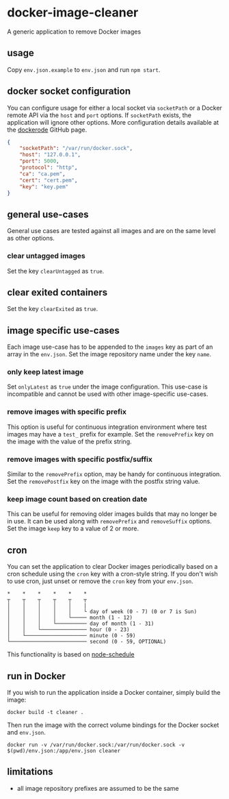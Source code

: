 # docker-image-cleaner
A generic application to remove Docker images

## usage
Copy `env.json.example` to `env.json` and run `npm start`.

## docker socket configuration
You can configure usage for either a local socket via `socketPath` or a Docker
remote API via the `host` and `port` options. If `socketPath` exists, the
application will ignore other options. More configuration details available at
the [dockerode](https://github.com/apocas/dockerode) GitHub page.
```JSON
{
    "socketPath": "/var/run/docker.sock",
    "host": "127.0.0.1",
    "port": 5000,
    "protocol": "http",
    "ca": "ca.pem",
    "cert": "cert.pem",
    "key": "key.pem"
}
```

## general use-cases
General use cases are tested against all images and are on the same level as
other options.

### clear untagged images
Set the key `clearUntagged` as `true`.

## clear exited containers
Set the key `clearExited` as `true`.

## image specific use-cases
Each image use-case has to be appended to the `images` key as part of an array
in the `env.json`. Set the image repository name under the key `name`.

### only keep latest image
Set `onlyLatest` as `true` under the image configuration. This use-case is
incompatible and cannot be used with other image-specific use-cases.

### remove images with specific prefix
This option is useful for continuous integration environment where test images
may have a `test_` prefix for example. Set the `removePrefix` key on the image
with the value of the prefix string.

### remove images with specific postfix/suffix
Similar to the `removePrefix` option, may be handy for continuous integration.
Set the `removePostfix` key on the image with the postfix string value.

### keep image count based on creation date
This can be useful for removing older images builds that may no longer be in
use. It can be used along with `removePrefix` and `removeSuffix` options. Set
the image `keep` key to a value of 2 or more.

## cron
You can set the application to clear Docker images periodically based on a cron
schedule using the `cron` key with a cron-style string. If you don't wish to
use cron, just unset or remove the `cron` key from your `env.json`.
```
*    *    *    *    *    *
┬    ┬    ┬    ┬    ┬    ┬
│    │    │    │    │    |
│    │    │    │    │    └ day of week (0 - 7) (0 or 7 is Sun)
│    │    │    │    └───── month (1 - 12)
│    │    │    └────────── day of month (1 - 31)
│    │    └─────────────── hour (0 - 23)
│    └──────────────────── minute (0 - 59)
└───────────────────────── second (0 - 59, OPTIONAL)
```
This functionality is based on [node-schedule](https://github.com/node-schedule/node-schedule)

## run in Docker
If you wish to run the application inside a Docker container, simply build the image:
```
docker build -t cleaner .
```
Then run the image with the correct volume bindings for the Docker socket and `env.json`.
```
docker run -v /var/run/docker.sock:/var/run/docker.sock -v $(pwd)/env.json:/app/env.json cleaner
```

## limitations
* all image repository prefixes are assumed to be the same
